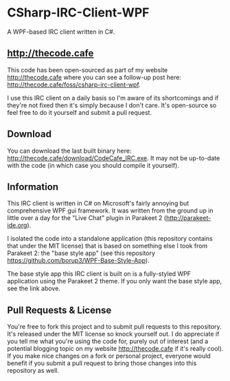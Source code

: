 # CSharp-IRC-Client-WPF
A WPF-based IRC client written in C#.

## http://thecode.cafe

This code has been open-sourced as part of my website http://thecode.cafe where you can see a follow-up
post here: http://thecode.cafe/foss/csharp-irc-client-wpf.

I use this IRC client on a daily basis so I'm aware of its shortcomings and if they're not fixed then it's simply because I don't care.
It's open-source so feel free to do it yourself and submit a pull request.

## Download

You can download the last built binary here: http://thecode.cafe/download/CodeCafe_IRC.exe. It may not be up-to-date with the code (in which case you should compile it yourself).

## Information

This IRC client is written in C# on Microsoft's fairly annoying but comprehensive WPF gui framework.
It was written from the ground up in little over a day for the "Live Chat" plugin in Parakeet 2 (http://parakeet-ide.org).

I isolated the code into a standalone application (this repository contains that under the MIT license)
that is based on something else I took from Parakeet 2: the "base style app" (see this repository https://github.com/borup3/WPF-Base-Style-App). 

The base style app this IRC client is built on is a fully-styled WPF application using the Parakeet 2 theme.
If you only want the base style app, see the link above.

## Pull Requests & License

You're free to fork this project and to submit pull requests to this repository. It's released under the MIT license so knock yourself out. I do appreciate if you tell me what you're using the code for, purely out of interest (and a potential blogging topic on my website http://thecode.cafe if it's really cool).
If you make nice changes on a fork or personal project, everyone would benefit if you submit a pull request to bring those changes into this repository as well.